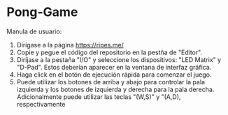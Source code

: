 # Pong-Game
Manula de usuario:

1. Dirígase a la página https://ripes.me/
2. Copie y pegue el código del repositorio en la pestña de "Editor".
3. Diríjase a la pestaña "I/O" y seleccione los dispositivos: "LED Matrix" y "D-Pad". Estos deberían aparecer en la ventana de interfaz gráfica.
4. Haga click en el botón de ejecución rápida para comenzar el juego.
5. Puede utilizar los botones de arriba y abajo para controlar la pala izquierda y los botones de izquierda y derecha para la pala derecha. Adicionalmente puede utilizar las teclas "(W,S)" y "(A,D), respectivamente